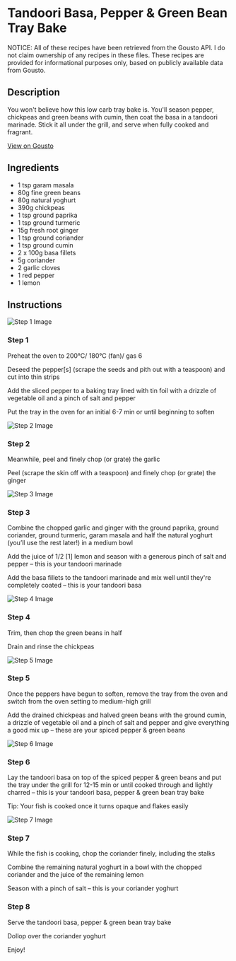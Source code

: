 # Tandoori Basa, Pepper & Green Bean Tray Bake

NOTICE: All of these recipes have been retrieved from the Gousto API. I do not claim ownership of any recipes in these files. These recipes are provided for informational purposes only, based on publicly available data from Gousto.

## Description

You won't believe how this low carb tray bake is. You'll season pepper, chickpeas and green beans with cumin, then coat the basa in a tandoori marinade. Stick it all under the grill, and serve when fully cooked and fragrant. 

[View on Gousto](https://www.gousto.co.uk/recipes/cookbook/tandoori-basa-pepper-green-bean-tray-bake)

## Ingredients

- 1 tsp garam masala
- 80g fine green beans
- 80g natural yoghurt
- 390g chickpeas
- 1 tsp ground paprika
- 1 tsp ground turmeric
- 15g fresh root ginger
- 1 tsp ground coriander
- 1 tsp ground cumin
- 2 x 100g basa fillets
- 5g coriander
- 2 garlic cloves
- 1 red pepper
- 1 lemon

## Instructions

![Step 1 Image](https://production-media.gousto.co.uk/cms/recipe-step-image/Step-1-1625508951338-x200.jpg)

### Step 1

Preheat the oven to 200°C/ 180°C (fan)/ gas 6

Deseed the pepper<span class="text-danger">[s]</span> (scrape the seeds and pith out with a teaspoon) and cut into thin strips

Add the sliced pepper to a baking tray lined with tin foil with a drizzle of vegetable oil and a pinch of salt and pepper

Put the tray in the oven for an initial 6-7 min or until beginning to soften

![Step 2 Image](https://production-media.gousto.co.uk/cms/recipe-step-image/Step-2-1625508956589-x200.jpg)

### Step 2

Meanwhile, peel and finely chop (or grate) the garlic

Peel (scrape the skin off with a teaspoon) and finely chop (or grate) the ginger

![Step 3 Image](https://production-media.gousto.co.uk/cms/recipe-step-image/Step-3-1625508961278-x200.jpg)

### Step 3

Combine the chopped garlic and ginger with the ground paprika, ground coriander, ground turmeric, garam masala and half the natural yoghurt (you’ll use the rest later!) in a medium bowl

Add the juice of 1/2 <span class="text-danger">[1] </span>lemon and season with a generous pinch of salt and pepper – this is your tandoori marinade

Add the basa fillets to the tandoori marinade and mix well until they're completely coated – this is your tandoori basa

![Step 4 Image](https://production-media.gousto.co.uk/cms/recipe-step-image/Step-4-1625509184890-x200.jpg)

### Step 4

Trim, then chop the green beans in half

Drain and rinse the chickpeas

![Step 5 Image](https://production-media.gousto.co.uk/cms/recipe-step-image/Step-5-1625509204849-x200.jpg)

### Step 5

Once the peppers have begun to soften, remove the tray from the oven and switch from the oven setting to medium-high grill

Add the drained chickpeas and halved green beans with the ground cumin, a drizzle of vegetable oil and a pinch of salt and pepper and give everything a good mix up – these are your spiced pepper & green beans

![Step 6 Image](https://production-media.gousto.co.uk/cms/recipe-step-image/Step-6-1625509209055-x200.jpg)

### Step 6

Lay the tandoori basa on top of the spiced pepper & green beans and put the tray under the grill for 12-15 min or until cooked through and lightly charred – this is your tandoori basa, pepper & green bean tray bake

Tip: Your fish is cooked once it turns opaque and flakes easily

![Step 7 Image](https://production-media.gousto.co.uk/cms/recipe-step-image/Step-7-1625509212471-x200.jpg)

### Step 7

While the fish is cooking, chop the coriander finely, including the stalks

Combine the remaining natural yoghurt in a bowl with the chopped coriander and the juice of the remaining lemon

Season with a pinch of salt – this is your coriander yoghurt

### Step 8

Serve the tandoori basa, pepper & green bean tray bake

Dollop over the coriander yoghurt

Enjoy!

